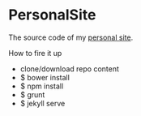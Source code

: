 # PersonalSite
The source code of my [personal site](http://marotipeter.com).

How to fire it up
 * clone/download repo content
 * $ bower install
 * $ npm install
 * $ grunt
 * $ jekyll serve
